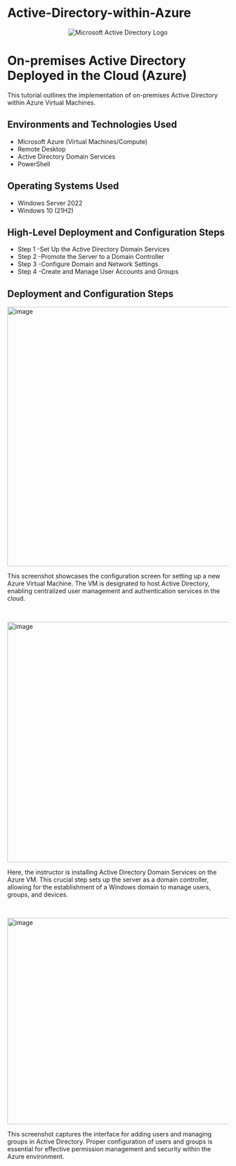 # Active-Directory-within-Azure
<p align="center">
<img src="https://i.imgur.com/pU5A58S.png" alt="Microsoft Active Directory Logo"/>
</p>

<h1>On-premises Active Directory Deployed in the Cloud (Azure)</h1>
This tutorial outlines the implementation of on-premises Active Directory within Azure Virtual Machines.<br />


<h2>Environments and Technologies Used</h2>

- Microsoft Azure (Virtual Machines/Compute)
- Remote Desktop
- Active Directory Domain Services
- PowerShell

<h2>Operating Systems Used </h2>

- Windows Server 2022
- Windows 10 (21H2)

<h2>High-Level Deployment and Configuration Steps</h2>

- Step 1 -Set Up the Active Directory Domain Services
- Step 2 -Promote the Server to a Domain Controller
- Step 3 -Configure Domain and Network Settings
- Step 4 -Create and Manage User Accounts and Groups

<h2>Deployment and Configuration Steps</h2>

<p>
<img width="775" height="591" alt="image" src="https://github.com/user-attachments/assets/23451d78-9557-40ee-b067-d588d25527d6" />

</p>
<p>
This screenshot showcases the configuration screen for setting up a new Azure Virtual Machine. The VM is designated to host Active Directory, enabling centralized user management and authentication services in the cloud.
</p>
<br />

<p>
<img width="1023" height="548" alt="image" src="https://github.com/user-attachments/assets/ff002a8a-756d-471b-9568-750a6aa431e5" />

</p>
<p>
Here, the instructor is installing Active Directory Domain Services on the Azure VM. This crucial step sets up the server as a domain controller, allowing for the establishment of a Windows domain to manage users, groups, and devices.
</p>
<br />

<p><img width="817" height="470" alt="image" src="https://github.com/user-attachments/assets/d355ad15-41bb-4207-ac20-e4f38f6310e5" />

</p>
<p>
This screenshot captures the interface for adding users and managing groups in Active Directory. Proper configuration of users and groups is essential for effective permission management and security within the Azure environment.


</p>
<br />
